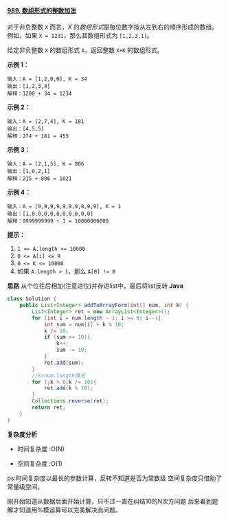 #### [989. 数组形式的整数加法](https://leetcode-cn.com/problems/add-to-array-form-of-integer/)

对于非负整数 `X` 而言，*X* 的*数组形式*是每位数字按从左到右的顺序形成的数组。例如，如果 `X = 1231`，那么其数组形式为 `[1,2,3,1]`。

给定非负整数 `X` 的数组形式 `A`，返回整数 `X+K` 的数组形式。

 


**示例 1：**

```
输入：A = [1,2,0,0], K = 34
输出：[1,2,3,4]
解释：1200 + 34 = 1234
```

**示例 2：**

```
输入：A = [2,7,4], K = 181
输出：[4,5,5]
解释：274 + 181 = 455
```

**示例 3：**

```
输入：A = [2,1,5], K = 806
输出：[1,0,2,1]
解释：215 + 806 = 1021
```

**示例 4：**

```
输入：A = [9,9,9,9,9,9,9,9,9,9], K = 1
输出：[1,0,0,0,0,0,0,0,0,0,0]
解释：9999999999 + 1 = 10000000000
```

 

**提示：**

1. `1 <= A.length <= 10000`
2. `0 <= A[i] <= 9`
3. `0 <= K <= 10000`
4. 如果 `A.length > 1`，那么 `A[0] != 0`



**思路**
从个位往后相加(注意进位)并存进list中，最后将list反转
**Java**

```java
class Solution {
    public List<Integer> addToArrayForm(int[] num, int k) {
        List<Integer> ret = new ArrayList<Integer>();
        for (int i = num.length - 1; i >= 0; i--){
            int sum = num[i] + k % 10;
            k /= 10;
            if (sum >= 10){
                k++;
                sum -= 10;
            }
            ret.add(sum);
        }
        //k>num.length情况
        for (;k > 0;k /= 10){
            ret.add(k % 10);
        }
        Collections.reverse(ret);
        return ret;
    }
}
```

**复杂度分析**

- 时间复杂度 :O(N)

- 空间复杂度 :O(1)

ps:时间复杂度以最长的参数计算，反转不知道是否为常数级 空间复杂度只借助了常量级空间。

刚开始知道从数据后面开始计算，只不过一直在纠结10的N次方问题 后来看到题解才知道用%模运算可以完美解决此问题。


